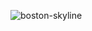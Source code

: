 ![boston-skyline](https://user-images.githubusercontent.com/78110865/111488193-67c2a200-870f-11eb-9684-79ca102d3a85.jpg)
